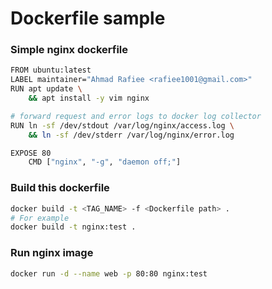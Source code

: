 # Dockerfile sample
### Simple nginx dockerfile
```bash
FROM ubuntu:latest
LABEL maintainer="Ahmad Rafiee <rafiee1001@gmail.com>"
RUN apt update \
    && apt install -y vim nginx

# forward request and error logs to docker log collector
RUN ln -sf /dev/stdout /var/log/nginx/access.log \
    && ln -sf /dev/stderr /var/log/nginx/error.log

EXPOSE 80
    CMD ["nginx", "-g", "daemon off;"]
```
### Build this dockerfile
```bash
docker build -t <TAG_NAME> -f <Dockerfile path> .
# For example
docker build -t nginx:test .
``` 
### Run nginx image
```bash 
docker run -d --name web -p 80:80 nginx:test
```